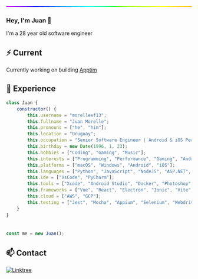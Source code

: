<img style="width:100%;height:3px;" src="./bar.gif" />

### Hey, I'm Juan 👋

I'm a 28 year old software engineer

## ⚡️ Current

Currently working on building [Apptim](https://apptim.com/)

## 💎 Experience

```js
class Juan {
    constructor() {
        this.username = "morellexf13";
        this.fullname = "Juan Morelle";
        this.pronouns = ["he", "him"];
        this.location = "Uruguay";
        this.occupation = "Senior Software Engineer | Android & iOS Performance";
        this.birthday = new Date(1996, 1, 23);
        this.hobbies = ["Coding", "Gaming", "Music"];
        this.interests = ["Programming", "Performance", "Gaming", "Android", "Apple", "Animals", "Landscapes"];
        this.platforms = ["macOS", "Windows", "Android", "iOS"];
        this.languages = ["Python", "JavaScript", "NodeJS", "ASP.NET", "Java", "PostgreSQL", "MySQL", "SQLServer", "GeneXus", "Wordpress"];
        this.ide = ["VsCode", "PyCharm"];
        this.tools = ["Xcode", "Android Studio", "Docker", "Photoshop", "Lightroom"];
        this.frameworks = ["Vue", "React", "Electron", "Ionic", "Vite", "NuxtJs", "NextJs", "Webpack", "Bootstrap", "TailwindCSS"];
        this.cloud = ["AWS", "GCP"];
        this.testing = ["Jest", "Mocha", "Appium", "Selenium", "WebdriverIO"];
    }
}
        

const me = new Juan();
```

## 📫 Contact

[![Linktree](https://img.shields.io/badge/-%E2%81%A0%E2%81%A0linktr.ee%2F%E2%81%A0%E2%81%A0%E2%81%A0morellexf13%20%20%20%20%20%20%20%20%20%20%20%20%20%20%20%20%20%20%20%20%E2%81%A0-333333?style=for-the-badge&logo=linktree&logoColor=white&labelColor=29B06B)](https://linktr.ee/morellexf13)

